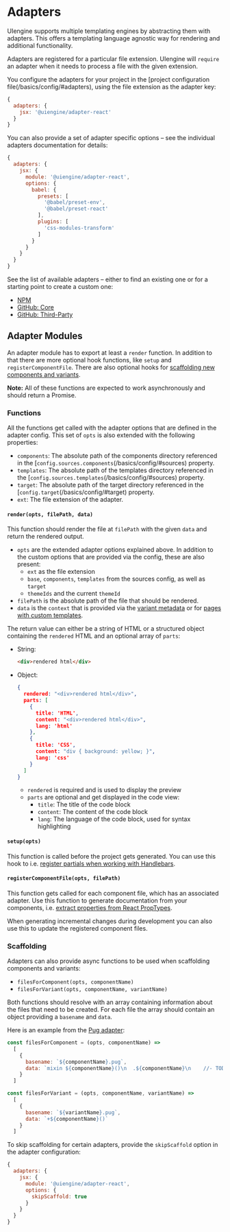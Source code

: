# Adapters

UIengine supports multiple templating engines by abstracting them with adapters.
This offers a templating language agnostic way for rendering and additional functionality.

Adapters are registered for a particular file extension.
UIengine will `require` an adapter when it needs to process a file with the given extension.

You configure the adapters for your project in the [project configuration file(/basics/config/#adapters),
using the file extension as the adapter key:

```js
{
  adapters: {
    jsx: '@uiengine/adapter-react'
  }
}
```

You can also provide a set of adapter specific options – see the individual adapters documentation for details:

```js
{
  adapters: {
    jsx: {
      module: '@uiengine/adapter-react',
      options: {
        babel: {
          presets: [
            '@babel/preset-env',
            '@babel/preset-react'
          ],
          plugins: [
            'css-modules-transform'
          ]
        }
      }
    }
  }
}
```

See the list of available adapters – either to find an existing one or for a starting point to create a custom one:

- [NPM](https://www.npmjs.com/search?q=uiengine-adapter)
- [GitHub: Core](https://github.com/dennisreimann/uiengine/tree/master/packages)
- [GitHub: Third-Party](https://github.com/search?q=topic%3Auiengine-adapter&type=Repositories)

## Adapter Modules

An adapter module has to export at least a `render` function.
In addition to that there are more optional hook functions, like `setup` and `registerComponentFile`.
There are also optional hooks for [scaffolding new components and variants](#scaffolding).

__Note:__ All of these functions are expected to work asynchronously and should return a Promise.

### Functions

All the functions get called with the adapter options that are defined in the adapter config.
This set of `opts` is also extended with the following properties:

- `components`: The absolute path of the components directory referenced in the [`config.sources.components`(/basics/config/#sources) property.
- `templates`: The absolute path of the templates directory referenced in the [`config.sources.templates`(/basics/config/#sources) property.
- `target`: The absolute path of the target directory referenced in the [`config.target`(/basics/config/#target) property.
- `ext`: The file extension of the adapter.

#### `render(opts, filePath, data)`

This function should render the file at `filePath` with the given `data` and return the rendered output.

- `opts` are the extended adapter options explained above.
  In addition to the custom options that are provided via the config, these are also present:
    - `ext` as the file extension
    - `base`, `components`, `templates` from the sources config, as well as `target`
    - `themeIds` and the current `themeId`
- `filePath` is the absolute path of the file that should be rendered.
- `data` is the `context` that is provided via the
  [variant metadata](/basics/variant/) or for
  [pages with custom templates](/basics/page/#templates).

The return value can either be a string of HTML or a structured object containing the `rendered` HTML and an optional array of `parts`:

- String:
    ```html
    <div>rendered html</div>
    ```

- Object:
    ```json
    {
      rendered: "<div>rendered html</div>",
      parts: [
        {
          title: 'HTML',
          content: "<div>rendered html</div>",
          lang: 'html'
        },
        {
          title: 'CSS',
          content: "div { background: yellow; }",
          lang: 'css'
        }
      ]
    }
    ```

    - `rendered` is required and is used to display the preview
    - `parts` are optional and get displayed in the code view:
        - `title`: The title of the code block
        - `content`: The content of the code block
        - `lang`: The language of the code block, used for syntax highlighting

#### `setup(opts)`

This function is called before the project gets generated.
You can use this hook to i.e. [register partials when working with Handlebars](https://github.com/dennisreimann/uiengine/tree/master/packages/adapter-handlebars/src/index.js).

#### `registerComponentFile(opts, filePath)`

This function gets called for each component file, which has an associated adapter.
Use this function to generate documentation from your components, i.e.
[extract properties from React PropTypes](https://github.com/dennisreimann/uiengine/tree/master/packages/adapter-react/src/index.js).

When generating incremental changes during development you can also use this to update the registered component files.

### Scaffolding

Adapters can also provide async functions to be used when scaffolding components and variants:

- `filesForComponent(opts, componentName)`
- `filesForVariant(opts, componentName, variantName)`

Both functions should resolve with an array containing information about the files that need to be created.
For each file the array should contain an object providing a `basename` and `data`.

Here is an example from the [Pug adapter](https://github.com/dennisreimann/uiengine/tree/master/packages/adapter-pug/src/index.js):

```js
const filesForComponent = (opts, componentName) =>
  [
    {
      basename: `${componentName}.pug`,
      data: `mixin ${componentName}()\n  .${componentName}\n    //- TODO: implement`
    }
  ]

const filesForVariant = (opts, componentName, variantName) =>
  [
    {
      basename: `${variantName}.pug`,
      data: `+${componentName}()`
    }
  ]
```

To skip scaffolding for certain adapters, provide the `skipScaffold` option in the adapter configuration:

```js
{
  adapters: {
    jsx: {
      module: '@uiengine/adapter-react',
      options: {
        skipScaffold: true
      }
    }
  }
}
```
